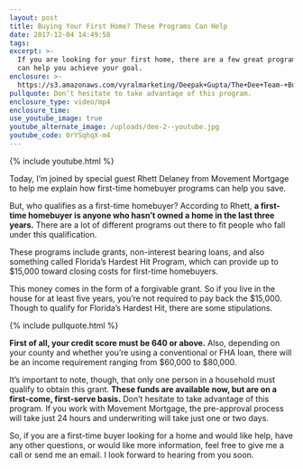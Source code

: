 ```yaml
---
layout: post
title: Buying Your First Home? These Programs Can Help
date: 2017-12-04 14:49:58
tags:
excerpt: >-
  If you are looking for your first home, there are a few great programs that
  can help you achieve your goal.
enclosure: >-
  https://s3.amazonaws.com/vyralmarketing/Deepak+Gupta/The+Dee+Team-+Buying+Your+First+Home%253F+These+Programs+Can+Help.mp4
pullquote: Don’t hesitate to take advantage of this program.
enclosure_type: video/mp4
enclosure_time:
use_youtube_image: true
youtube_alternate_image: /uploads/dee-2--youtube.jpg
youtube_code: 0rYSqhqX-m4
---
```



{% include youtube.html %}

Today, I’m joined by special guest Rhett Delaney from Movement Mortgage to help me explain how first-time homebuyer programs can help you save.

But, who qualifies as a first-time homebuyer? According to Rhett, **a first-time homebuyer is anyone who hasn’t owned a home in the last three years.** There are a lot of different programs out there to fit people who fall under this qualification.

These programs include grants, non-interest bearing loans, and also something called Florida’s Hardest Hit Program, which can provide up to $15,000 toward closing costs for first-time homebuyers.

This money comes in the form of a forgivable grant. So if you live in the house for at least five years, you’re not required to pay back the $15,000. Though to qualify for Florida’s Hardest Hit, there are some stipulations.

{% include pullquote.html %}

**First of all, your credit score must be 640 or above.** Also, depending on your county and whether you’re using a conventional or FHA loan, there will be an income requirement ranging from $60,000 to $80,000.

It’s important to note, though, that only one person in a household must qualify to obtain this grant. **These funds are available now, but are on a first-come, first-serve basis.** Don’t hesitate to take advantage of this program. If you work with Movement Mortgage, the pre-approval process will take just 24 hours and underwriting will take just one or two days.

So, if you are a first-time buyer looking for a home and would like help, have any other questions, or would like more information, feel free to give me a call or send me an email. I look forward to hearing from you soon.